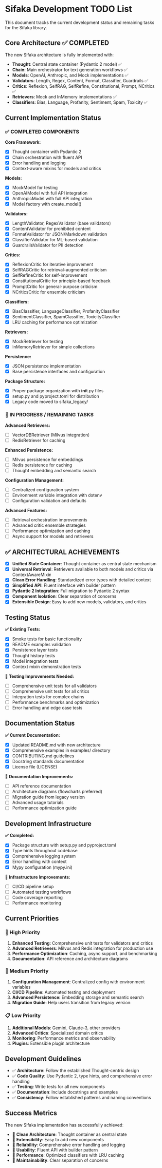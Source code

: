 # Sifaka Development TODO List

This document tracks the current development status and remaining tasks for the Sifaka library.

## Core Architecture ✅ COMPLETED

The new Sifaka architecture is fully implemented with:
- **Thought**: Central state container (Pydantic 2 model) ✅
- **Chain**: Main orchestrator for text generation workflows ✅
- **Models**: OpenAI, Anthropic, and Mock implementations ✅
- **Validators**: Length, Regex, Content, Format, Classifier, Guardrails ✅
- **Critics**: Reflexion, SelfRAG, SelfRefine, Constitutional, Prompt, NCritics ✅
- **Retrievers**: Mock and InMemory implementations ✅
- **Classifiers**: Bias, Language, Profanity, Sentiment, Spam, Toxicity ✅

## Current Implementation Status

### ✅ COMPLETED COMPONENTS

**Core Framework:**
- [x] Thought container with Pydantic 2
- [x] Chain orchestration with fluent API
- [x] Error handling and logging
- [x] Context-aware mixins for models and critics

**Models:**
- [x] MockModel for testing
- [x] OpenAIModel with full API integration
- [x] AnthropicModel with full API integration
- [x] Model factory with create_model()

**Validators:**
- [x] LengthValidator, RegexValidator (base validators)
- [x] ContentValidator for prohibited content
- [x] FormatValidator for JSON/Markdown validation
- [x] ClassifierValidator for ML-based validation
- [x] GuardrailsValidator for PII detection

**Critics:**
- [x] ReflexionCritic for iterative improvement
- [x] SelfRAGCritic for retrieval-augmented criticism
- [x] SelfRefineCritic for self-improvement
- [x] ConstitutionalCritic for principle-based feedback
- [x] PromptCritic for general-purpose criticism
- [x] NCriticsCritic for ensemble criticism

**Classifiers:**
- [x] BiasClassifier, LanguageClassifier, ProfanityClassifier
- [x] SentimentClassifier, SpamClassifier, ToxicityClassifier
- [x] LRU caching for performance optimization

**Retrievers:**
- [x] MockRetriever for testing
- [x] InMemoryRetriever for simple collections

**Persistence:**
- [x] JSON persistence implementation
- [x] Base persistence interfaces and configuration

**Package Structure:**
- [x] Proper package organization with __init__.py files
- [x] setup.py and pyproject.toml for distribution
- [x] Legacy code moved to sifaka_legacy/

### 🔄 IN PROGRESS / REMAINING TASKS

**Advanced Retrievers:**
- [ ] VectorDBRetriever (Milvus integration)
- [ ] RedisRetriever for caching

**Enhanced Persistence:**
- [ ] Milvus persistence for embeddings
- [ ] Redis persistence for caching
- [ ] Thought embedding and semantic search

**Configuration Management:**
- [ ] Centralized configuration system
- [ ] Environment variable integration with dotenv
- [ ] Configuration validation and defaults

**Advanced Features:**
- [ ] Retrieval orchestration improvements
- [ ] Advanced critic ensemble strategies
- [ ] Performance optimization and caching
- [ ] Async support for models and retrievers

## ✅ ARCHITECTURAL ACHIEVEMENTS

- [x] **Unified State Container**: Thought container as central state mechanism
- [x] **Universal Retrieval**: Retrievers available to both models and critics via ContextAwareMixin
- [x] **Clean Error Handling**: Standardized error types with detailed context
- [x] **Simplified API**: Fluent interface with builder pattern
- [x] **Pydantic 2 Integration**: Full migration to Pydantic 2 syntax
- [x] **Component Isolation**: Clear separation of concerns
- [x] **Extensible Design**: Easy to add new models, validators, and critics

## Testing Status

**✅ Existing Tests:**
- [x] Smoke tests for basic functionality
- [x] README examples validation
- [x] Persistence layer tests
- [x] Thought history tests
- [x] Model integration tests
- [x] Context mixin demonstration tests

**🔄 Testing Improvements Needed:**
- [ ] Comprehensive unit tests for all validators
- [ ] Comprehensive unit tests for all critics
- [ ] Integration tests for complex chains
- [ ] Performance benchmarks and optimization
- [ ] Error handling and edge case tests

## Documentation Status

**✅ Current Documentation:**
- [x] Updated README.md with new architecture
- [x] Comprehensive examples in examples/ directory
- [x] CONTRIBUTING.md guidelines
- [x] Docstring standards documentation
- [x] License file (LICENSE)

**🔄 Documentation Improvements:**
- [ ] API reference documentation
- [ ] Architecture diagrams (flowcharts preferred)
- [ ] Migration guide from legacy version
- [ ] Advanced usage tutorials
- [ ] Performance optimization guide

## Development Infrastructure

**✅ Completed:**
- [x] Package structure with setup.py and pyproject.toml
- [x] Type hints throughout codebase
- [x] Comprehensive logging system
- [x] Error handling with context
- [x] Mypy configuration (mypy.ini)

**🔄 Infrastructure Improvements:**
- [ ] CI/CD pipeline setup
- [ ] Automated testing workflows
- [ ] Code coverage reporting
- [ ] Performance monitoring

## Current Priorities

### 🎯 High Priority
1. **Enhanced Testing**: Comprehensive unit tests for validators and critics
2. **Advanced Retrievers**: Milvus and Redis integration for production use
3. **Performance Optimization**: Caching, async support, and benchmarking
4. **Documentation**: API reference and architecture diagrams

### 🔄 Medium Priority
1. **Configuration Management**: Centralized config with environment variables
2. **CI/CD Pipeline**: Automated testing and deployment
3. **Advanced Persistence**: Embedding storage and semantic search
4. **Migration Guide**: Help users transition from legacy version

### 📋 Low Priority
1. **Additional Models**: Gemini, Claude-3, other providers
2. **Advanced Critics**: Specialized domain critics
3. **Monitoring**: Performance metrics and observability
4. **Plugins**: Extensible plugin architecture

## Development Guidelines

- ✅ **Architecture**: Follow the established Thought-centric design
- ✅ **Code Quality**: Use Pydantic 2, type hints, and comprehensive error handling
- ✅ **Testing**: Write tests for all new components
- ✅ **Documentation**: Include docstrings and examples
- ✅ **Consistency**: Follow established patterns and naming conventions

## Success Metrics

The new Sifaka implementation has successfully achieved:
- 🎯 **Clean Architecture**: Thought container as central state
- 🎯 **Extensibility**: Easy to add new components
- 🎯 **Reliability**: Comprehensive error handling and logging
- 🎯 **Usability**: Fluent API with builder pattern
- 🎯 **Performance**: Optimized classifiers with LRU caching
- 🎯 **Maintainability**: Clear separation of concerns
